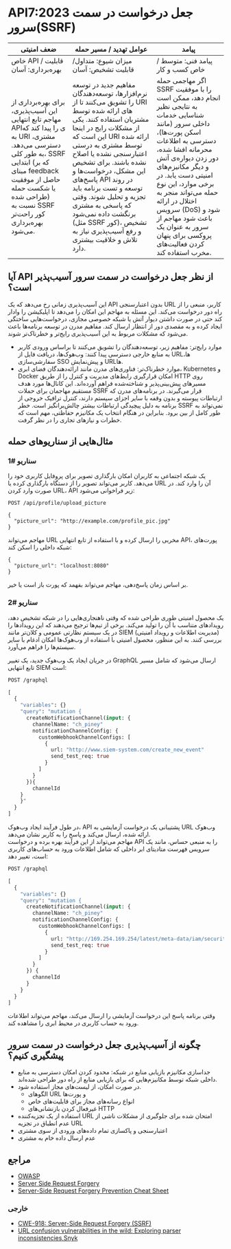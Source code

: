 # API7:2023 جعل درخواست در سمت سرور(SSRF)

| ضعف امنیتی | عوامل تهدید / مسیر حمله | پیامد |
|---------|--------------------|------------|
| خاص API / قابلیت بهره‌برداری: آسان |  میزان شیوع: متداول/ قابلیت تشخیص: آسان              | پیامد فنی: متوسط / خاص کسب و کار     |
| برای بهره‌برداری از این آسیب‌پذیری، مهاجم تابع انتهایی APIی را پیدا کند که به URI مشتری، دسترسی می‌دهد. به طور کلی، SSRF ابتدایی (که بر مبنای feedback حاصل از موفقیت یا شکست حمله طراحی شده) نسبت به SSRF کور راحت‌تر بهره‌برداری می‌شود.              | مفاهیم جدید در توسعه نرم‌افزارها، توسعه‌دهندگان را تشویق می‌کنند تا از URI های ارائه شده توسط مشتریان استفاده کنند. یکی از مشکلات رایج در اینجا این است که URI ارائه شده توسط مشتری به درستی اعتبارسنجی نشده یا اصلاح نشده باشند. برای تشخیص این مشکل، درخواست‌ها و پاسخ‌های API در روند توسعه و تست برنامه باید تجزیه و تحلیل شوند. وقتی که پاسخی به مشتری برنگشت داده نمی‌شود (مثل SSRF کور)، تشخیص و رفع آسیب‌پذیری نیاز به تلاش و خلاقیت بیشتری دارد.     | اگر مهاجمی حمله SSRF را با موفقیت انجام دهد، ممکن است به نتایجی نظیر شناسایی خدمات داخلی سرور (مانند اسکن پورت‌ها)، دسترسی به اطلاعات محرمانه افشا شده، دور زدن دیواره‌ی آتش‌ و دیگر مکانیزم‌های امنیتی دست یابد. در برخی موارد، این نوع حمله می‌تواند منجر به اختلال در ارائه سرویس (DoS) شود و باعث شود مهاجم از سرور به عنوان یک پروکسی برای پنهان کردن فعالیت‌های مخرب استفاده کند.         |

## آیا API از نظر جعل درخواست در سمت سرور ‌‌‌آسیب‌پذیر است؟

این آسیب‌پذیری زمانی رخ می‌دهد که یک API بدون اعتبارسنجی URL کاربر، منبعی را از راه دور درخواست می‌کند. این مسئله به مهاجم این امکان را می‌دهد تا اپلیکیشن را وادار کند حتی در صورت داشتن دیوار آتش یا شبکه خصوصی مجازی، درخواست‌هایی ساختگی ایجاد کرده و به مقصدی دور از انتظار ارسال کند.
مفاهیم مدرن در توسعه برنامه‌ها باعث می‌شود که مشکلات مربوط به این آسیب‌پذیری رایج‌تر و خطرناک‌تر شوند.
-	موارد رایج‌تر: مفاهیم زیر، توسعه‌دهندگان را تشویق می‌کنند تا براساس ورودی کاربر به منابع خارجی دسترسی پیدا کنند: وب‌هوک‌ها، دریافت فایل از URLها، سفارشی‌سازی SSO و پیش‌نمایش URLها.
-	موارد خطرناک‌تر: فناوری‌های مدرن مانند ارائه‌دهندگان فضای ابری، Kubernetes و Docker امکان قرارگیری رابط‌های مدیریت و کنترل را از طریق HTTP روی مسیرهای پیش‌بینی‌پذیر و شناخته‌شده فراهم آورده‌اند. این کانال‌ها مورد هدف مستقیم مهاجمان برای حملات SSRF قرار می‌گیرند.
در برنامه‌های مدرن که ارتباطات پیوسته و بدون وقفه با سایر اجزای سیستم دارند، کنترل ترافیک خروجی از برنامه به دلیل پیچیدگی ارتباطات بیشتر چالش‌برانگیز‌ است.
خطر SSRF نمی‌تواند به طور کامل از بین برود. بنابراین در هنگام انتخاب یک مکانیزم حفاظتی، مهم است که خطرات و نیازهای تجاری را در نظر گرفت.

## مثال‌‌‌‌هایی از سناریوهای حمله

### سناریو #1

یک شبکه اجتماعی به کاربران امکان بارگذاری تصویر برای پروفایل کاربری خود را می‌دهد. کاربر می‌تواند تصویر را از دستگاه بارگذاری کرده یا URL آن را وارد کند. در صورت وارد کردن URL، API زیر فراخوانی می‌شود:

```http
POST /api/profile/upload_picture

{
  "picture_url": "http://example.com/profile_pic.jpg"
}
```

مهاجم می‌تواند URL مخربی را ارسال کرده و با استفاده از تابع انتهایی API، پورت‌های شبکه داخلی را اسکن کند:

```http
{
  "picture_url": "localhost:8080"
}
```

بر اساس زمان پاسخ‌دهی، مهاجم می‌تواند بفهمد که پورت باز است یا خیر.

### سناریو #2

یک محصول امنیتی طوری طراحی شده که وقتی ناهنجاری‌هایی را در شبکه تشخیص دهد، رویدادهای متناسب با آن را تولید می‌کند. برخی از تیم‌ها ترجیح می‌دهند که این رویدادها را در یک سیستم نظارتی عمومی و کلان‌تر مانند SIEM (مدیریت اطلاعات و رویداد امنیتی) بررسی کنند. به این منظور، محصول امنیتی با استفاده از وب‌هوک‌ها امکان ادغام با سایر سیستم‌ها را فراهم می‌آورد.

در جریان ایجاد یک وب‌هوک جدید، یک تغییر GraphQL ارسال می‌شود که شامل مسیر تابع انتهایی SIEM است:

```graphql
POST /graphql

[
  {
    "variables": {}
    "query": "mutation {
      createNotificationChannel(input: {
        channelName: "ch_piney"
        notificationChannelConfig: {
          customWebhookChannelConfigs: [
            {
              url: "http://www.siem-system.com/create_new_event"
              send_test_req: true
            }
          ]
        }
      }){
        channelId
    }
    }"
  }
]
```

در طول فرآیند ایجاد وب‌هوک، API پشتیبانی یک درخواست آزمایشی به URL وب‌هوک ارائه شده، ارسال می‌کند و پاسخ را به کاربر نشان می‌دهد.  
مهاجم می‌تواند از این فرآیند بهره برده و درخواست API را به منبعی حساس، مانند یک سرویس فهرست متادیتای ابر داخلی که شامل اطلاعات ورود به حساب‌های کاربری است، تغییر دهد:

```graphql
POST /graphql

[
  {
    "variables": {}
    "query": "mutation {
      createNotificationChannel(input: {
        channelName: "ch_piney"
        notificationChannelConfig: {
          customWebhookChannelConfigs: [
            {
              url: "http://169.254.169.254/latest/meta-data/iam/security-credentials/ec2-default-ssm"
              send_test_req: true
            }
          ]
        }
      }) {
        channelId
      }
    }
  }
]
```

وقتی برنامه پاسخ این درخواست آزمایشی را ارسال می‌کند، مهاجم می‌تواند اطلاعات ورود به حساب کاربری در محیط ابری را مشاهده کند.

## چگونه از ‌‌‌آسیب‌پذیری جعل درخواست در سمت سرور پیشگیری کنیم؟

- جداسازی مکانیزم بازیابی منابع در شبکه‌: محدود کردن امکان دسترسی به منابع داخلی شبکه توسط مکانیزم‌هایی که برای بازیابی منابع از راه دور طراحی شده‌اند.
- در صورت امکان، از لیست‌های مجاز استفاده شود.
  - الگوهای URL و پورت‌ها
  - انواع رسانه‌های مجاز برای قابلیت‌های خاص
  - غیرفعال کردن بازنشانی‌های HTTP 
- استفاده از یک تجزیه‌کننده URL امتحان شده برای جلوگیری از مشکلات ناشی از عدم انطباق در تجزیه URL
- اعتبارسنجی و پاکسازی تمام داده‌های ورودی از سوی مشتری
- عدم ارسال داده خام به مشتری

## مراجع

- [OWASP](https://owasp.org/)
- [Server Side Request Forgery][1]
- [Server-Side Request Forgery Prevention Cheat Sheet][2]

### خارجی

- [CWE-918: Server-Side Request Forgery (SSRF)][3]
- [URL confusion vulnerabilities in the wild: Exploring parser inconsistencies,Snyk][4]

[1]: https://owasp.org/www-community/attacks/Server_Side_Request_Forgery
[2]: https://cheatsheetseries.owasp.org/cheatsheets/Server_Side_Request_Forgery_Prevention_Cheat_Sheet.html
[3]: https://cwe.mitre.org/data/definitions/918.html
[4]: https://snyk.io/blog/url-confusion-vulnerabilities/